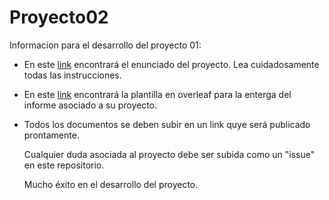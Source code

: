 # Proyecto02

Informacion para el desarrollo del proyecto 01:

* En este [link]() encontrará el enunciado del proyecto. Lea cuidadosamente todas las instrucciones. 
* En este [link]() encontrará la plantilla en overleaf para la enterga del informe asociado a su proyecto. 
* Todos los documentos se deben subir en un link quye será publicado prontamente.

  Cualquier duda asociada al proyecto debe ser subida como un "issue" en este repositorio.

  Mucho éxito en el desarrollo del proyecto.

